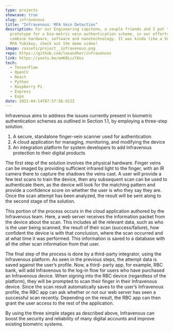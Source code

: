 ```yaml
---
type: projects
showcase: true
slug: infravenous
title: "Infravenous: MFA Vein Detection"
description: For our Engineering capstone, a couple friends and I put together a
  prototype for a bio-metric vein authentication scheme, in our efforts to
  combine hardware, software and nanotechnology. It was kinda like a Vein-based
  MFA Yubikey, check out the demo video!
image: /assets/project__infravenous.png
repo: https://github.com/leeandher/infravenous
link: https://youtu.be/emK0LczlKes
tech:
  - TensorFlow
  - OpenCV
  - React
  - Python
  - Raspberry Pi
  - Express
  - Expo
date: 2021-04-14T07:57:56.912Z
---
```

Infravenous aims to address the issues currently present in biometric authentication schemes as outlined in Section 1.1, by employing a three-step solution.

1. A secure, standalone finger-vein scanner used for authentication
2. A cloud application for managing, monitoring, and modifying the device
3. An integration platform for system developers to add Infravenous protection to their digital
   products

The first step of the solution involves the physical hardware. Finger veins can be imaged by providing sufficient infrared light to the finger, with an IR camera there to capture the shadows the veins cast. A user will provide a few test scans to train the device, then any subsequent scan can be used to authenticate them, as the device will look for the matching pattern and provide a confidence score on whether the user is who they say they are. Once the scan attempt has been
analyzed, the result will be sent along to the second stage of the solution.

This portion of the process occurs in the cloud application authored by the Infravenous team. Here, a web server receives the information packet from the device about the scan. This includes all the relevant data, such as who is the user being scanned, the result of their scan (success/failure), how confident the device is with that conclusion, where the scan occurred and at what time it was performed. This information is saved to a database with all the other scan information from that user.

The final step of the process is done by a third-party integrator, using the Infravenous platform. As seen in the previous steps, the attempt data is saved against the user’s profile. Now, a third- party app, for example, RBC bank, will add Infravenous to the log-in flow for users who have purchased an Infravenous device. When signing into the RBC device (regardless of the platform), they will be prompted to scan their finger in their Infravenous device. Since the scan result
automatically saves to the user’s Infravenous profile, the RBC app can ask whether or not our web server has seen a successful scan recently. Depending on the result, the RBC app can then grant the user access to the rest of the application.

By using the three simple stages as described above, Infravenous can boost the security and reliability of many digital accounts and improve existing biometric systems.